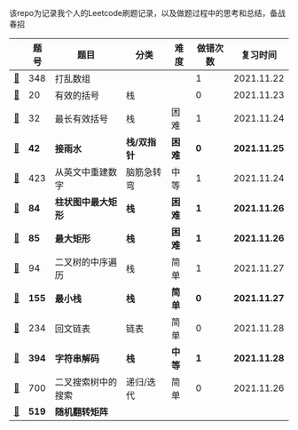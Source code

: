该repo为记录我个人的Leetcode刷题记录，以及做题过程中的思考和总结，备战春招

|                           | 题号    | 题目                 | 分类          | 难度     | 做错次数 | 复习时间       |
| ------------------------- | ------- | -------------------- | ------------- | -------- | -------- | -------------- |
| [📕](348.打乱数组.md)      | 348     | 打乱数组             |               |          | 1        | 2021.11.22     |
| [📕](20.有效的括号.md)     | 20      | 有效的括号           | 栈            |          | 0        | 2021.11.23     |
| [📕](32.最长有效括号)      | 32      | 最长有效括号         | 栈            | 困难     | 1        | 2021.11.24     |
| [📕](42.接雨水)            | **42**  | **接雨水**           | **栈/双指针** | **困难** | **0**    | **2021.11.25** |
| [📕](423.从英文中重建数字) | 423     | 从英文中重建数字     | 脑筋急转弯    | 中等     | 1        | 2021.11.24     |
| [📕](84.柱状图中最大矩形)  | **84**  | **柱状图中最大矩形** | **栈**        | **困难** | **1**    | **2021.11.26** |
| [📕](85.最大矩形)          | **85**  | **最大矩形**         | **栈**        | **困难** | **1**    | **2021.11.26** |
| [📕](94.二叉树的中序遍历)  | 94      | 二叉树的中序遍历     | 栈            | 简单     | 1        | 2021.11.27     |
| [📕](155.最小栈)           | **155** | **最小栈**           | **栈**        | **简单** | **0**    | **2021.11.27** |
| [📕](234.回文链表)         | 234     | 回文链表             | 链表          | 简单     | 0        | 2021.11.28     |
| [📕](394.字符串解码)       | **394** | **字符串解码**       | **栈**        | **中等** | **1**    | **2021.11.28** |
| [📕](700.二叉搜索树中搜索) | 700     | 二叉搜索树中的搜索   | 递归/迭代     | 简单     | 0        | 2021.11.26     |
| [📕](519.随机翻转矩阵)     | **519** | **随机翻转矩阵**     |               |          |          |                |

